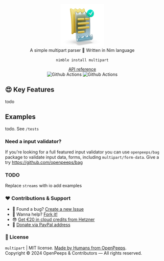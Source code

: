 <p align="center">
  <img src="https://github.com/openpeeps/multipart/blob/main/.github/logo.png" width="140px"><br>
  A simple multipart parser 👑 Written in Nim language
</p>

<p align="center">
  <code>nimble install multipart</code>
</p>

<p align="center">
  <a href="https://github.com/">API reference</a><br>
  <img src="https://github.com/openpeeps/multipart/workflows/test/badge.svg" alt="Github Actions">  <img src="https://github.com/openpeeps/multipart/workflows/docs/badge.svg" alt="Github Actions">
</p>

## 😍 Key Features
todo

## Examples
todo. See `/tests`

### Need a input validator?
If you're looking for a full featured input validator you can use `openpeeps/bag` package to validate input data, forms,
including `multipart/form-data`. Give a try https://github.com/openpeeps/bag

### TODO
Replace `streams` with io
add examples

### ❤ Contributions & Support
- 🐛 Found a bug? [Create a new Issue](https://github.com/openpeeps/multipart/issues)
- 👋 Wanna help? [Fork it!](https://github.com/openpeeps/multipart/fork)
- 😎 [Get €20 in cloud credits from Hetzner](https://hetzner.cloud/?ref=Hm0mYGM9NxZ4)
- 🥰 [Donate via PayPal address](https://www.paypal.com/donate/?hosted_button_id=RJK3ZTDWPL55C)

### 🎩 License
`multipart` | MIT license. [Made by Humans from OpenPeeps](https://github.com/openpeeps).<br>
Copyright &copy; 2024 OpenPeeps & Contributors &mdash; All rights reserved.

